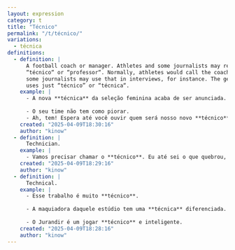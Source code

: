 ```yaml
---
layout: expression
category: t
title: "Técnico"
permalink: "/t/técnico/"
variations:
  - técnica
definitions:
  - definition: |
      A football coach or manager. Athletes and some journalists may refer to that person as
      “técnico“ or “professor“. Normally, athletes would call the coach/manager professor, but
      some journalists may use that in interviews, for instance. The general public normally
      uses just “técnico” or “técnica“.
    example: |
      - A nova **técnica** da seleção feminina acaba de ser anunciada.
      
      - O seu time não tem como piorar.
      - Ah, tem! Espera até você ouvir quem será nosso novo **técnico**. 
    created: "2025-04-09T18:30:16"
    author: "kinow"
  - definition: |
      Technician.
    example: |
      - Vamos precisar chamar o **técnico**. Eu até sei o que quebrou, mas é muito complicado pra mim.
    created: "2025-04-09T18:29:16"
    author: "kinow"
  - definition: |
      Technical.
    example: |
      - Esse trabalho é muito **técnico**.
      
      - A maquiadora daquele estúdio tem uma **técnica** diferenciada.
      
      - O Jurandir é um jogar **técnico** e inteligente.
    created: "2025-04-09T18:28:16"
    author: "kinow"
---
```

